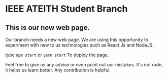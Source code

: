 # IEEE ATEITH Student Branch
## This is our new web page.

Our branch needs a new web page. We are using this opportunity to experiment
with new to us technologies such as React.Js and NodeJS.

type
`npm start`
or
`yarn start`
To deploy the page.

Feel free to give us any advise or even point out our mistakes. It's not rude, it helps us learn better.
Any contribution is helpful.
